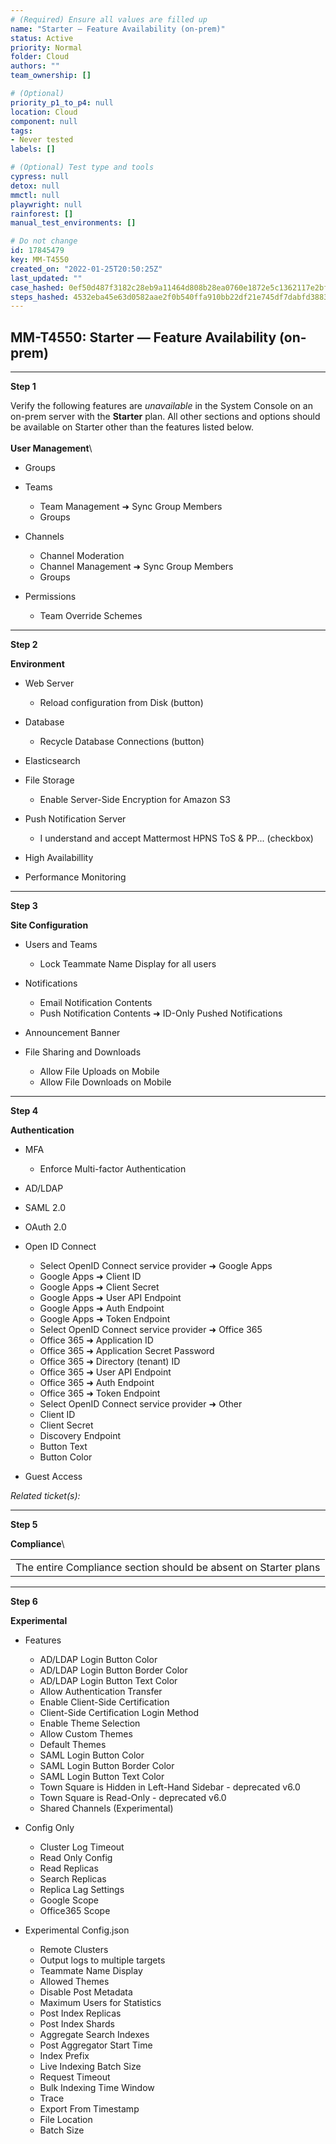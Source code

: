 ```yaml
---
# (Required) Ensure all values are filled up
name: "Starter — Feature Availability (on-prem)"
status: Active
priority: Normal
folder: Cloud
authors: ""
team_ownership: []

# (Optional)
priority_p1_to_p4: null
location: Cloud
component: null
tags: 
- Never tested
labels: []

# (Optional) Test type and tools
cypress: null
detox: null
mmctl: null
playwright: null
rainforest: []
manual_test_environments: []

# Do not change
id: 17845479
key: MM-T4550
created_on: "2022-01-25T20:50:25Z"
last_updated: ""
case_hashed: 0ef50d487f3182c28eb9a11464d808b28ea0760e1872e5c1362117e2bf41ecc446ce7d8718d3d82d32c23001e7480d04
steps_hashed: 4532eba45e63d0582aae2f0b540ffa910bb22df21e745df7dabfd38832255b806704c75c7eeda3eebaf5d6520bc31a36
---
```


<!-- (Auto-generated) Based on frontmatter's "key" and "name" -->

## MM-T4550: Starter — Feature Availability (on-prem)

---

**Step 1**

Verify the following features are _unavailable_ in the System Console on an on-prem server with the **Starter** plan. All other sections and options should be available on Starter other than the features listed below.\
\
**User Management**\\

- Groups

- Teams

  - Team Management ➜ Sync Group Members
  - Groups

- Channels

  - Channel Moderation
  - Channel Management ➜ Sync Group Members
  - Groups

- Permissions

  - Team Override Schemes

---

**Step 2**

**Environment**

- Web Server

  - Reload configuration from Disk (button)

- Database

  - Recycle Database Connections (button)

- Elasticsearch

- File Storage

  - Enable Server-Side Encryption for Amazon S3

- Push Notification Server

  - I understand and accept Mattermost HPNS ToS & PP... (checkbox)

- High Availabillity

- Performance Monitoring

---

**Step 3**

**Site Configuration**

- Users and Teams

  - Lock Teammate Name Display for all users

- Notifications

  - Email Notification Contents
  - Push Notification Contents ➜ ID-Only Pushed Notifications

- Announcement Banner

- File Sharing and Downloads

  - Allow File Uploads on Mobile
  - Allow File Downloads on Mobile

---

**Step 4**

**Authentication**

- MFA

  - Enforce Multi-factor Authentication

- AD/LDAP

- SAML 2.0

- OAuth 2.0

- Open ID Connect

  - Select OpenID Connect service provider ➜ Google Apps
  - Google Apps ➜ Client ID
  - Google Apps ➜ Client Secret
  - Google Apps ➜ User API Endpoint
  - Google Apps ➜ Auth Endpoint
  - Google Apps ➜ Token Endpoint
  - Select OpenID Connect service provider ➜ Office 365
  - Office 365 ➜ Application ID
  - Office 365 ➜ Application Secret Password
  - Office 365 ➜ Directory (tenant) ID
  - Office 365 ➜ User API Endpoint
  - Office 365 ➜ Auth Endpoint
  - Office 365 ➜ Token Endpoint
  - Select OpenID Connect service provider ➜ Other
  - Client ID
  - Client Secret
  - Discovery Endpoint
  - Button Text
  - Button Color

- Guest Access

_Related ticket(s):_

---

**Step 5**

**Compliance**\\

|                                                                 |
| --------------------------------------------------------------- |
| The entire Compliance section should be absent on Starter plans |

---

**Step 6**

**Experimental**

- Features

  - AD/LDAP Login Button Color
  - AD/LDAP Login Button Border Color
  - AD/LDAP Login Button Text Color
  - Allow Authentication Transfer
  - Enable Client-Side Certification
  - Client-Side Certification Login Method
  - Enable Theme Selection
  - Allow Custom Themes
  - Default Themes
  - SAML Login Button Color
  - SAML Login Button Border Color
  - SAML Login Button Text Color
  - Town Square is Hidden in Left-Hand Sidebar - deprecated v6.0
  - Town Square is Read-Only - deprecated v6.0
  - Shared Channels (Experimental)

- Config Only

  - Cluster Log Timeout
  - Read Only Config
  - Read Replicas
  - Search Replicas
  - Replica Lag Settings
  - Google Scope
  - Office365 Scope

- Experimental Config.json

  - Remote Clusters
  - Output logs to multiple targets
  - Teammate Name Display
  - Allowed Themes
  - Disable Post Metadata
  - Maximum Users for Statistics
  - Post Index Replicas
  - Post Index Shards
  - Aggregate Search Indexes
  - Post Aggregator Start Time
  - Index Prefix
  - Live Indexing Batch Size
  - Request Timeout
  - Bulk Indexing Time Window
  - Trace
  - Export From Timestamp
  - File Location
  - Batch Size
